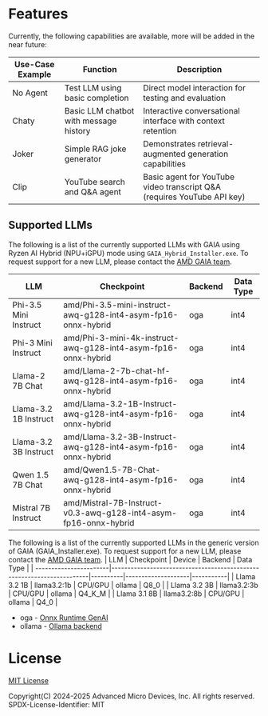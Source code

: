 # Features

Currently, the following capabilities are available, more will be added in the near future:

| Use-Case Example   | Function                                 | Description                                                     |
| ------------------ | ---------------------------------------- | --------------------------------------------------------------- |
| No Agent           | Test LLM using basic completion          | Direct model interaction for testing and evaluation             |
| Chaty              | Basic LLM chatbot with message history | Interactive conversational interface with context retention     |
| Joker              | Simple RAG joke generator                | Demonstrates retrieval-augmented generation capabilities        |
| Clip               | YouTube search and Q&A agent             | Basic agent for YouTube video transcript Q&A (requires YouTube API key) |

## Supported LLMs

The following is a list of the currently supported LLMs with GAIA using Ryzen AI Hybrid (NPU+iGPU) mode using `GAIA_Hybrid_Installer.exe`. To request support for a new LLM, please contact the [AMD GAIA team](mailto:gaia@amd.com).

| LLM                    | Checkpoint                                                            | Backend            | Data Type |
| -----------------------|-----------------------------------------------------------------------|--------------------|-----------|
| Phi-3.5 Mini Instruct  | amd/Phi-3.5-mini-instruct-awq-g128-int4-asym-fp16-onnx-hybrid         | oga                | int4      |
| Phi-3 Mini Instruct    | amd/Phi-3-mini-4k-instruct-awq-g128-int4-asym-fp16-onnx-hybrid        | oga                | int4      |
| Llama-2 7B Chat        | amd/Llama-2-7b-chat-hf-awq-g128-int4-asym-fp16-onnx-hybrid            | oga                | int4      |
| Llama-3.2 1B Instruct  | amd/Llama-3.2-1B-Instruct-awq-g128-int4-asym-fp16-onnx-hybrid         | oga                | int4      |
| Llama-3.2 3B Instruct  | amd/Llama-3.2-3B-Instruct-awq-g128-int4-asym-fp16-onnx-hybrid         | oga                | int4      |
| Qwen 1.5 7B Chat       | amd/Qwen1.5-7B-Chat-awq-g128-int4-asym-fp16-onnx-hybrid               | oga                | int4      |
| Mistral 7B Instruct    | amd/Mistral-7B-Instruct-v0.3-awq-g128-int4-asym-fp16-onnx-hybrid      | oga                | int4      |

The following is a list of the currently supported LLMs in the generic version of GAIA (GAIA_Installer.exe). To request support for a new LLM, please contact the [AMD GAIA team](mailto:gaia@amd.com).
| LLM                    | Checkpoint                                                            | Device   | Backend            | Data Type |
| -----------------------|-----------------------------------------------------------------------|----------|--------------------|-----------|
| Llama 3.2 1B           | llama3.2:1b                                                           | CPU/GPU  | ollama             | Q8_0      |
| Llama 3.2 3B           | llama3.2:3b                                                           | CPU/GPU  | ollama             | Q4_K_M    |
| Llama 3.1 8B           | llama3.2:8b                                                           | CPU/GPU  | ollama             | Q4_0      |

* oga - [Onnx Runtime GenAI](https://github.com/microsoft/onnxruntime-genai)
* ollama - [Ollama backend](https://github.com/ollama/ollama)

# License

[MIT License](../LICENSE.md)

Copyright(C) 2024-2025 Advanced Micro Devices, Inc. All rights reserved.
SPDX-License-Identifier: MIT